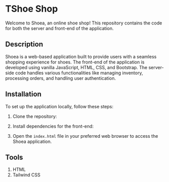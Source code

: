 # TShoe Shop

Welcome to Shoea, an online shoe shop! This repository contains the code for both the server and front-end of the application.

## Description

Shoea is a web-based application built to provide users with a seamless shopping experience for shoes. The front-end of the application is developed using vanilla JavaScript, HTML, CSS, and Bootstrap. The server-side code handles various functionalities like managing inventory, processing orders, and handling user authentication.

## Installation

To set up the application locally, follow these steps:

1. Clone the repository:

2. Install dependencies for the front-end:


3. Open the `index.html` file in your preferred web browser to access the Shoea application.

## Tools
1. HTML
2. Tailwind CSS
